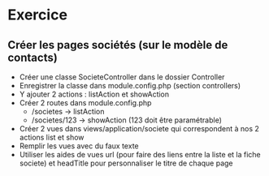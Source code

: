# Exercice

## Créer les pages sociétés (sur le modèle de contacts)

* Créer une classe SocieteController dans le dossier Controller
* Enregistrer la classe dans module.config.php (section controllers)
* Y ajouter 2 actions : listAction et showAction
* Créer 2 routes dans module.config.php
  * /societes -> listAction
  * /societes/123 -> showAction (123 doit être paramétrable)
* Créer 2 vues dans views/application/societe qui correspondent à
nos 2 actions list et show
* Remplir les vues avec du faux texte
* Utiliser les aides de vues url (pour faire des liens entre
la liste et la fiche societe) et headTitle pour personnaliser
le titre de chaque page
